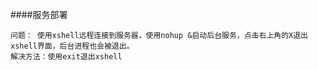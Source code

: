 ####服务部署
```
问题： 使用xshell远程连接到服务器，使用nohup &启动后台服务，点击右上角的X退出xshell界面，后台进程也会被退出。
解决方法：使用exit退出xshell
```
